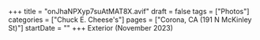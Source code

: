 +++
title = "onJhaNPXyp7suAtMAT8X.avif"
draft = false
tags = ["Photos"]
categories = ["Chuck E. Cheese's"]
pages = ["Corona, CA (191 N McKinley St)"]
startDate = ""
+++
Exterior (November 2023)
